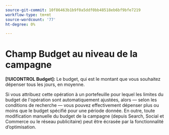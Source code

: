 ```yaml
---
source-git-commit: 10f86463b1b9f0a5ddf0bb48518eb6bf9bfe7219
workflow-type: tm+mt
source-wordcount: '77'
ht-degree: 0%

---
```

# Champ Budget au niveau de la campagne

**[!UICONTROL Budget]:** Le budget, qui est le montant que vous souhaitez dépenser tous les jours, en moyenne.

Si vous attribuez cette opération à un portefeuille pour lequel les limites du budget de l&#39;opération sont automatiquement ajustées, alors — selon les conditions de recherche — vous pouvez effectivement dépenser plus ou moins que le budget spécifié pour une période donnée. En outre, toute modification manuelle du budget de la campagne (depuis Search, Social et Commerce ou le réseau publicitaire) peut être écrasée par la fonctionnalité d’optimisation.
